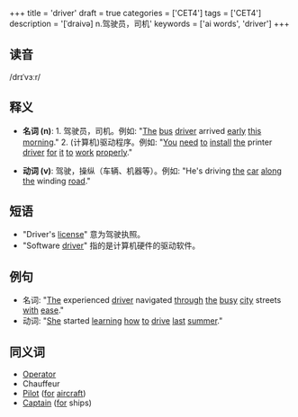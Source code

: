 +++
title = 'driver'
draft = true
categories = ['CET4']
tags = ['CET4']
description = '[ˈdraivə] n.驾驶员，司机'
keywords = ['ai words', 'driver']
+++

## 读音
/drɪˈvɜːr/

## 释义
- **名词 (n)**: 1. 驾驶员，司机。例如: "[The](/post/the/) [bus](/post/bus/) [driver](/post/driver/) arrived [early](/post/early/) [this](/post/this/) [morning](/post/morning/)."
   2. (计算机)驱动程序。例如: "[You](/post/you/) [need](/post/need/) [to](/post/to/) [install](/post/install/) [the](/post/the/) printer [driver](/post/driver/) [for](/post/for/) [it](/post/it/) [to](/post/to/) [work](/post/work/) [properly](/post/properly/)."

- **动词 (v)**: 驾驶，操纵（车辆、机器等）。例如: "He's driving [the](/post/the/) [car](/post/car/) [along](/post/along/) [the](/post/the/) winding [road](/post/road/)."

## 短语
- "Driver's [license](/post/license/)" 意为驾驶执照。
- "Software [driver](/post/driver/)" 指的是计算机硬件的驱动软件。

## 例句
- 名词: "[The](/post/the/) experienced [driver](/post/driver/) navigated [through](/post/through/) [the](/post/the/) [busy](/post/busy/) [city](/post/city/) streets [with](/post/with/) [ease](/post/ease/)."
- 动词: "[She](/post/she/) started [learning](/post/learning/) [how](/post/how/) [to](/post/to/) [drive](/post/drive/) [last](/post/last/) [summer](/post/summer/)."

## 同义词
- [Operator](/post/operator/)
- Chauffeur
- [Pilot](/post/pilot/) ([for](/post/for/) [aircraft](/post/aircraft/))
- [Captain](/post/captain/) ([for](/post/for/) ships)
